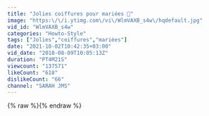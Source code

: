 ```yaml
---
title: "Jolies coiffures pour mariées 👰"
image: "https:\/\/i.ytimg.com\/vi\/WlmVAXB_s4w\/hqdefault.jpg"
vid_id: "WlmVAXB_s4w"
categories: "Howto-Style"
tags: ["Jolies","coiffures","mariées"]
date: "2021-10-02T10:42:35+03:00"
vid_date: "2018-08-09T10:05:13Z"
duration: "PT4M21S"
viewcount: "137571"
likeCount: "618"
dislikeCount: "66"
channel: "SARAH JMS"
---
```

{% raw %}{% endraw %}
